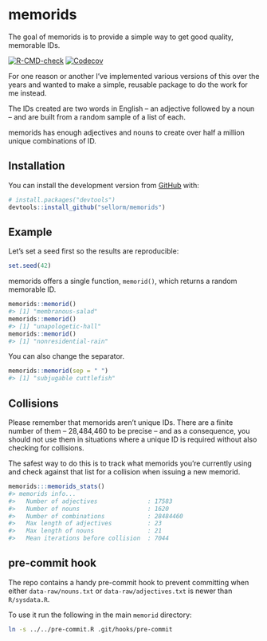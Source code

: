 
<!-- README.md is generated from README.Rmd. Please edit that file -->

# memorids

The goal of memorids is to provide a simple way to get good quality,
memorable IDs.

<!-- badges: start -->

[![R-CMD-check](https://github.com/sellorm/memorids/workflows/R-CMD-check/badge.svg)](https://github.com/sellorm/memorids/actions)
[![Codecov](https://img.shields.io/codecov/c/github/sellorm/memorids.svg)](https://codecov.io/gh/sellorm/memorids/)
<!-- badges: end -->

For one reason or another I’ve implemented various versions of this over
the years and wanted to make a simple, reusable package to do the work
for me instead.

The IDs created are two words in English – an adjective followed by a
noun – and are built from a random sample of a list of each.

memorids has enough adjectives and nouns to create over half a million
unique combinations of ID.

## Installation

You can install the development version from
[GitHub](https://github.com/) with:

``` r
# install.packages("devtools")
devtools::install_github("sellorm/memorids")
```

## Example

Let’s set a seed first so the results are reproducible:

``` r
set.seed(42)
```

memorids offers a single function, `memorid()`, which returns a random
memorable ID.

``` r
memorids::memorid()
#> [1] "membranous-salad"
memorids::memorid()
#> [1] "unapologetic-hall"
memorids::memorid()
#> [1] "nonresidential-rain"
```

You can also change the separator.

``` r
memorids::memorid(sep = " ")
#> [1] "subjugable cuttlefish"
```

## Collisions

Please remember that memorids aren’t unique IDs. There are a finite
number of them – 28,484,460 to be precise – and as a consequence, you
should not use them in situations where a unique ID is required without
also checking for collisions.

The safest way to do this is to track what memorids you’re currently
using and check against that list for a collision when issuing a new
memorid.

``` r
memorids:::memorids_stats()
#> memorids info...
#>   Number of adjectives              : 17583 
#>   Number of nouns                   : 1620 
#>   Number of combinations            : 28484460 
#>   Max length of adjectives          : 23 
#>   Max length of nouns               : 21 
#>   Mean iterations before collision  : 7044
```

## pre-commit hook

The repo contains a handy pre-commit hook to prevent committing when
either `data-raw/nouns.txt` or `data-raw/adjectives.txt` is newer than
`R/sysdata.R`.

To use it run the following in the main `memorid` directory:

``` bash
ln -s ../../pre-commit.R .git/hooks/pre-commit
```
